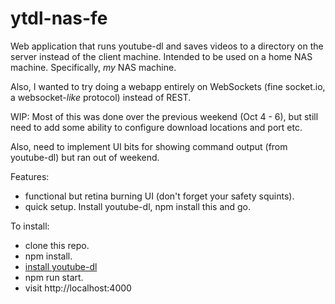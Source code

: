 # ytdl-nas-fe
Web application that runs youtube-dl and saves videos to a directory on the server instead of the client machine. Intended to be used on a home NAS machine. Specifically, _my_ NAS machine.

Also, I wanted to try doing a webapp entirely on WebSockets (fine socket.io, a websocket-_like_ protocol) instead of REST.

WIP: Most of this was done over the previous weekend (Oct 4 - 6), but still need to add some ability to configure download locations and port etc.

Also, need to implement UI bits for showing command output (from youtube-dl) but ran out of weekend.

Features:
- functional but retina burning UI (don't forget your safety squints).
- quick setup. Install youtube-dl, npm install this and go.

To install:
- clone this repo.
- npm install.
- [install youtube-dl](https://ytdl-org.github.io/youtube-dl/download.html)
- npm run start.
- visit http://localhost:4000
